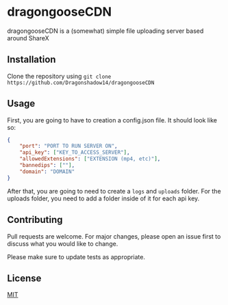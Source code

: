 # dragongooseCDN

dragongooseCDN is a (somewhat) simple file uploading server based around ShareX

## Installation

Clone the repository using `git clone https://github.com/Dragonshadow14/dragongooseCDN`

## Usage

First, you are going to have to creation a config.json file.
It should look like so:
```json
{
    "port": "PORT TO RUN SERVER ON",
    "api_key": ["KEY_TO_ACCESS_SERVER"],
    "allowedExtensions": ["EXTENSION (mp4, etc)"],
    "bannedips": [""],
    "domain": "DOMAIN"
}
```

After that, you are going to need to create a `logs` and `uploads` folder.
For the uploads folder, you need to add a folder inside of it for each api key.


## Contributing
Pull requests are welcome. For major changes, please open an issue first to discuss what you would like to change.

Please make sure to update tests as appropriate.

## License
[MIT](https://choosealicense.com/licenses/mit/)

